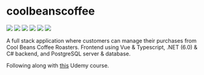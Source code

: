# coolbeanscoffee
![](https://img.shields.io/badge/.NET-512BD4?style=for-the-badge&logo=dotnet&logoColor=white)
![](https://img.shields.io/badge/Vue.js-35495E?style=for-the-badge&logo=vuedotjs&logoColor=4FC08D)
![](https://img.shields.io/badge/PostgreSQL-316192?style=for-the-badge&logo=postgresql&logoColor=white)
![](https://img.shields.io/badge/TypeScript-007ACC?style=for-the-badge&logo=typescript&logoColor=white)
![](https://img.shields.io/badge/C%23-239120?style=for-the-badge&logo=c-sharp&logoColor=white)
![](https://img.shields.io/badge/Sass-CC6699?style=for-the-badge&logo=sass&logoColor=white)

A full stack application where customers can manage their purchases from Cool Beans Coffee Roasters. Frontend using Vue & Typescript, .NET (6.0) & C# backend, and PostgreSQL server & database.

Following along with [this](https://www.udemy.com/course/learn-full-stack-vue-net-core-postgres/learn/lecture/19015668#overview) Udemy course.
